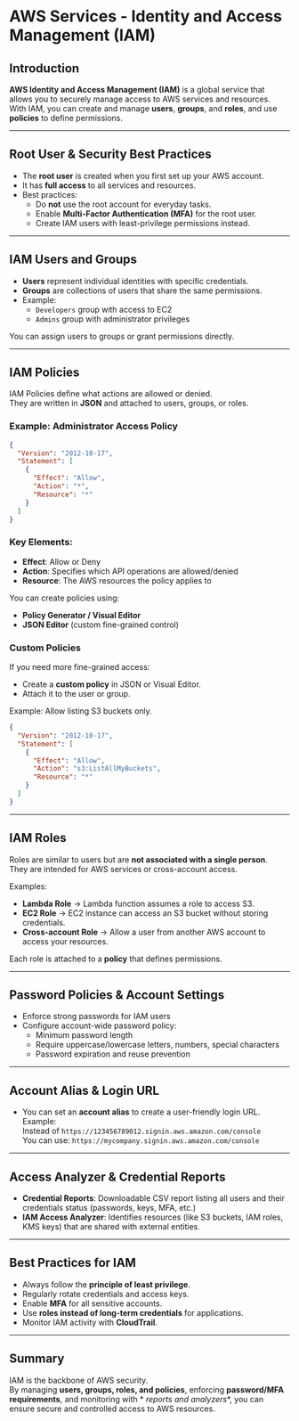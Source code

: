 # AWS Services - Identity and Access Management (IAM)

## Introduction

**AWS Identity and Access Management (IAM)** is a global service that allows you to securely manage access to AWS
services and resources.  
With IAM, you can create and manage **users**, **groups**, and **roles**, and use **policies** to define permissions.

---

## Root User & Security Best Practices

- The **root user** is created when you first set up your AWS account.
- It has **full access** to all services and resources.
- Best practices:
    - Do **not** use the root account for everyday tasks.
    - Enable **Multi-Factor Authentication (MFA)** for the root user.
    - Create IAM users with least-privilege permissions instead.

---

## IAM Users and Groups

- **Users** represent individual identities with specific credentials.
- **Groups** are collections of users that share the same permissions.
- Example:
    - `Developers` group with access to EC2
    - `Admins` group with administrator privileges

You can assign users to groups or grant permissions directly.

---

## IAM Policies

IAM Policies define what actions are allowed or denied.  
They are written in **JSON** and attached to users, groups, or roles.

### Example: Administrator Access Policy

```json
{
  "Version": "2012-10-17",
  "Statement": [
    {
      "Effect": "Allow",
      "Action": "*",
      "Resource": "*"
    }
  ]
}
```

### Key Elements:

- **Effect**: Allow or Deny
- **Action**: Specifies which API operations are allowed/denied
- **Resource**: The AWS resources the policy applies to

You can create policies using:

- **Policy Generator / Visual Editor**
- **JSON Editor** (custom fine-grained control)

### Custom Policies

If you need more fine-grained access:

- Create a **custom policy** in JSON or Visual Editor.
- Attach it to the user or group.

Example: Allow listing S3 buckets only.

```json
{
  "Version": "2012-10-17",
  "Statement": [
    {
      "Effect": "Allow",
      "Action": "s3:ListAllMyBuckets",
      "Resource": "*"
    }
  ]
}
```

---

## IAM Roles

Roles are similar to users but are **not associated with a single person**.  
They are intended for AWS services or cross-account access.

Examples:

- **Lambda Role** → Lambda function assumes a role to access S3.
- **EC2 Role** → EC2 instance can access an S3 bucket without storing credentials.
- **Cross-account Role** → Allow a user from another AWS account to access your resources.

Each role is attached to a **policy** that defines permissions.

---

## Password Policies & Account Settings

- Enforce strong passwords for IAM users
- Configure account-wide password policy:
    - Minimum password length
    - Require uppercase/lowercase letters, numbers, special characters
    - Password expiration and reuse prevention

---

## Account Alias & Login URL

- You can set an **account alias** to create a user-friendly login URL.  
  Example:  
  Instead of `https://123456789012.signin.aws.amazon.com/console`  
  You can use: `https://mycompany.signin.aws.amazon.com/console`

---

## Access Analyzer & Credential Reports

- **Credential Reports**: Downloadable CSV report listing all users and their credentials status (passwords, keys, MFA,
  etc.)
- **IAM Access Analyzer**: Identifies resources (like S3 buckets, IAM roles, KMS keys) that are shared with external
  entities.

---

## Best Practices for IAM

- Always follow the **principle of least privilege**.
- Regularly rotate credentials and access keys.
- Enable **MFA** for all sensitive accounts.
- Use **roles instead of long-term credentials** for applications.
- Monitor IAM activity with **CloudTrail**.

---

## Summary

IAM is the backbone of AWS security.  
By managing **users, groups, roles, and policies**, enforcing **password/MFA requirements**, and monitoring with *
*reports and analyzers**, you can ensure secure and controlled access to AWS resources.
